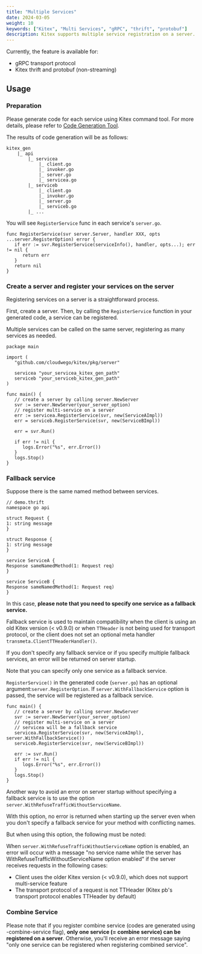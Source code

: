```yaml
---
title: "Multiple Services"
date: 2024-03-05
weight: 10
keywords: ["Kitex", "Multi Services", "gRPC", "thrift", "protobuf"]
description: Kitex supports multiple service registration on a server.
---
```


Currently, the feature is available for:
- gRPC transport protocol
- Kitex thrift and protobuf (non-streaming)

## Usage

### Preparation
Please generate code for each service using Kitex command tool. For more details, please refer to [Code Generation Tool](https://www.cloudwego.io/docs/kitex/tutorials/code-gen/code_generation/).

The results of code generation will be as follows:
```text
kitex_gen
    |_ api
        |_ servicea
            |_ client.go
            |_ invoker.go
            |_ server.go
            |_ servicea.go
        |_ serviceb
            |_ client.go
            |_ invoker.go
            |_ server.go
            |_ serviceb.go
        |_ ...
```

You will see `RegisterService`  func in each service's `server.go`.
```golang
func RegisterService(svr server.Server, handler XXX, opts ...server.RegisterOption) error {
   if err := svr.RegisterService(serviceInfo(), handler, opts...); err != nil {
      return err
   }
   return nil
}
```

### Create a server and register your services on the server
Registering services on a server is a straightforward process.

First, create a server. Then, by calling the `RegisterService` function in your generated code, a service can be registered.

Multiple services can be called on the same server, registering as many services as needed.

```golang
package main

import (
   "github.com/cloudwego/kitex/pkg/server"

   servicea "your_servicea_kitex_gen_path"
   serviceb "your_serviceb_kitex_gen_path"
)

func main() {
   // create a server by calling server.NewServer
   svr := server.NewServer(your_server_option)
   // register multi-service on a server
   err := servicea.RegisterService(svr, new(ServiceAImpl))
   err = serviceb.RegisterService(svr, new(ServiceBImpl))

   err = svr.Run()

   if err != nil {
      logs.Error("%s", err.Error())
   }
   logs.Stop()
}
```

### Fallback service
Suppose there is the same named method between services.

```thrift
// demo.thrift
namespace go api

struct Request {
1: string message
}

struct Response {
1: string message
}

service ServiceA {
Response sameNamedMethod(1: Request req)
}

service ServiceB {
Response sameNamedMethod(1: Request req)
}
```

In this case, **please note that you need to specify one service as a fallback service.**

Fallback service is used to maintain compatibility when the client is using an old Kitex version (< v0.9.0) 
or when `TTHeader` is not being used for transport protocol, 
or the client does not set an optional meta handler `transmeta.ClientTTHeaderHandler()`.

If you don't specify any fallback service or if you specify multiple fallback services, an error will be returned on server startup.

Note that you can specify only one service as a fallback service.

`RegisterService()` in the generated code (`server.go`) has an optional argument:`server.RegisterOption`.
If `server.WithFallbackService` option is passed, the service will be registered as a fallback service.

```golang
func main() {
   // create a server by calling server.NewServer
   svr := server.NewServer(your_server_option)
   // register multi-service on a server
   // servicea will be a fallback service
   servicea.RegisterService(svr, new(ServiceAImpl), server.WithFallbackService())
   serviceb.RegisterService(svr, new(ServiceBImpl))

   err := svr.Run()
   if err != nil {
      logs.Error("%s", err.Error())
   }
   logs.Stop()
}
```

Another way to avoid an error on server startup without specifying a fallback service is to use the option `server.WithRefuseTrafficWithoutServiceName`.

With this option, no error is returned when starting up the server even when you don't specify a fallback service for your method with conflicting names.

But when using this option, the following must be noted:

When `server.WithRefuseTrafficWithoutServiceName` option is enabled, an error will occur with a message "no service name while the server has WithRefuseTrafficWithoutServiceName option enabled" 
if the server receives requests in the following cases:
- Client uses the older Kitex version (< v0.9.0), which does not support multi-service feature 
- The transport protocol of a request is not TTHeader (Kitex pb's transport protocol enables TTHeader by default)

### Combine Service
Please note that if you register combine service (codes are generated using -combine-service flag),
**only one service (= combine service) can be registered on a server**.
Otherwise, you'll receive an error message saying "only one service can be registered when registering combined service".
